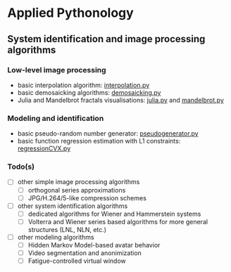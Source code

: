 # Applied Pythonology
## System identification and image processing algorithms
### Low-level image processing
- basic interpolation algorithm: [interpolation.py](./interpolation.py)
- basic demosaicking algorithms: [demosaicking.py](./demosaickingX.py)
- Julia and Mandelbrot fractals visualisations: [julia.py](./julia.py) and [mandelbrot.py](./mandelbrot.py)
### Modeling and identification
- basic pseudo-random number generator: [pseudogenerator.py](./pseudogenerator.py)
- basic function regression estimation with L1 constraints: [regressionCVX.py](./regressionCVX.py)
### Todo(s)
- [ ] other simple image processing algorithms 
	- [ ] orthogonal series approximations
	- [ ] JPG/H.264/5-like compression schemes
- [ ] other system identification algorithms
	- [ ] dedicated algorithms for Wiener and Hammerstein systems
	- [ ] Volterra and Wiener series based algorithms for more general structures (LNL, NLN, etc.)
- [ ] other modeling algorithms
	- [ ] Hidden Markov Model-based avatar behavior
	- [ ] Video segmentation and anonimization
	- [ ] Fatigue-controlled virtual window